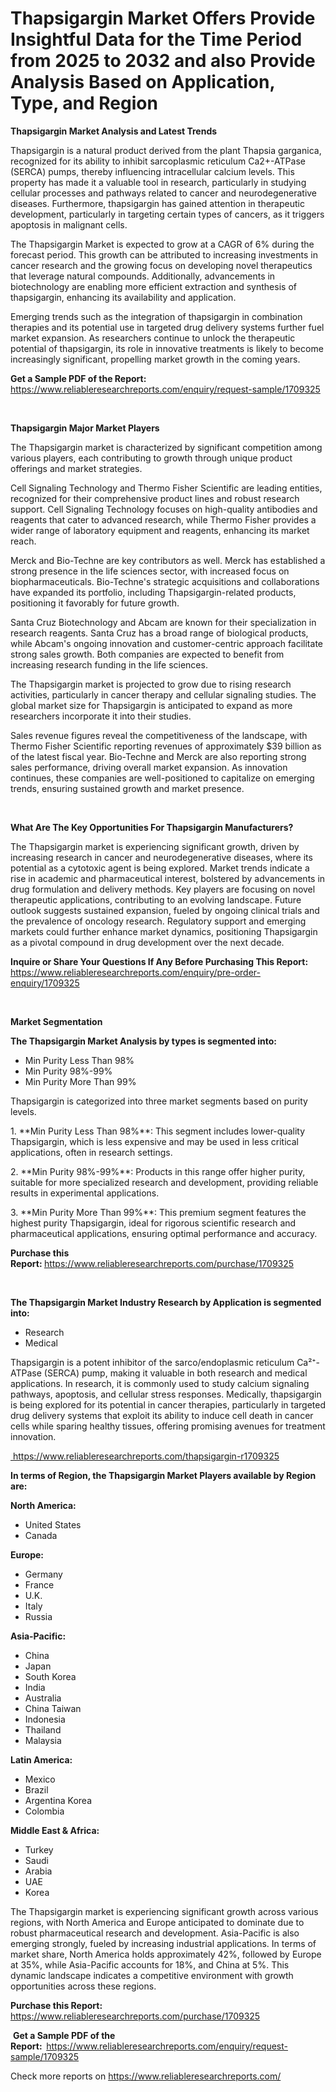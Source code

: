 <p><h1>Thapsigargin Market Offers Provide Insightful Data for the Time Period from 2025 to 2032 and also Provide Analysis Based on Application, Type, and Region</h1></p><p><strong>Thapsigargin Market Analysis and Latest Trends</strong></p>
<p><p>Thapsigargin is a natural product derived from the plant Thapsia garganica, recognized for its ability to inhibit sarcoplasmic reticulum Ca2+-ATPase (SERCA) pumps, thereby influencing intracellular calcium levels. This property has made it a valuable tool in research, particularly in studying cellular processes and pathways related to cancer and neurodegenerative diseases. Furthermore, thapsigargin has gained attention in therapeutic development, particularly in targeting certain types of cancers, as it triggers apoptosis in malignant cells.</p><p>The Thapsigargin Market is expected to grow at a CAGR of 6% during the forecast period. This growth can be attributed to increasing investments in cancer research and the growing focus on developing novel therapeutics that leverage natural compounds. Additionally, advancements in biotechnology are enabling more efficient extraction and synthesis of thapsigargin, enhancing its availability and application. </p><p>Emerging trends such as the integration of thapsigargin in combination therapies and its potential use in targeted drug delivery systems further fuel market expansion. As researchers continue to unlock the therapeutic potential of thapsigargin, its role in innovative treatments is likely to become increasingly significant, propelling market growth in the coming years.</p></p>
<p><strong>Get a Sample PDF of the Report:&nbsp;</strong> <a href="https://www.reliableresearchreports.com/enquiry/request-sample/1709325?utm_campaign=3056&utm_medium=2&utm_source=Github&utm_content=ia&utm_term=27032025&utm_id=thapsigargin">https://www.reliableresearchreports.com/enquiry/request-sample/1709325</a></p>
<p>&nbsp;</p>
<p><strong>Thapsigargin Major Market Players</strong></p>
<p><p>The Thapsigargin market is characterized by significant competition among various players, each contributing to growth through unique product offerings and market strategies.</p><p>Cell Signaling Technology and Thermo Fisher Scientific are leading entities, recognized for their comprehensive product lines and robust research support. Cell Signaling Technology focuses on high-quality antibodies and reagents that cater to advanced research, while Thermo Fisher provides a wider range of laboratory equipment and reagents, enhancing its market reach.</p><p>Merck and Bio-Techne are key contributors as well. Merck has established a strong presence in the life sciences sector, with increased focus on biopharmaceuticals. Bio-Techne's strategic acquisitions and collaborations have expanded its portfolio, including Thapsigargin-related products, positioning it favorably for future growth.</p><p>Santa Cruz Biotechnology and Abcam are known for their specialization in research reagents. Santa Cruz has a broad range of biological products, while Abcam's ongoing innovation and customer-centric approach facilitate strong sales growth. Both companies are expected to benefit from increasing research funding in the life sciences.</p><p>The Thapsigargin market is projected to grow due to rising research activities, particularly in cancer therapy and cellular signaling studies. The global market size for Thapsigargin is anticipated to expand as more researchers incorporate it into their studies.</p><p>Sales revenue figures reveal the competitiveness of the landscape, with Thermo Fisher Scientific reporting revenues of approximately $39 billion as of the latest fiscal year. Bio-Techne and Merck are also reporting strong sales performance, driving overall market expansion. As innovation continues, these companies are well-positioned to capitalize on emerging trends, ensuring sustained growth and market presence.</p></p>
<p>&nbsp;</p>
<p><strong>What Are The Key Opportunities For Thapsigargin Manufacturers?</strong></p>
<p><p>The Thapsigargin market is experiencing significant growth, driven by increasing research in cancer and neurodegenerative diseases, where its potential as a cytotoxic agent is being explored. Market trends indicate a rise in academic and pharmaceutical interest, bolstered by advancements in drug formulation and delivery methods. Key players are focusing on novel therapeutic applications, contributing to an evolving landscape. Future outlook suggests sustained expansion, fueled by ongoing clinical trials and the prevalence of oncology research. Regulatory support and emerging markets could further enhance market dynamics, positioning Thapsigargin as a pivotal compound in drug development over the next decade.</p></p>
<p><strong>Inquire or Share Your Questions If Any Before Purchasing This Report:</strong> <a href="https://www.reliableresearchreports.com/enquiry/pre-order-enquiry/1709325?utm_campaign=3056&utm_medium=2&utm_source=Github&utm_content=ia&utm_term=27032025&utm_id=thapsigargin">https://www.reliableresearchreports.com/enquiry/pre-order-enquiry/1709325</a></p>
<p>&nbsp;</p>
<p><strong>Market Segmentation</strong></p>
<p><strong>The Thapsigargin Market Analysis by types is segmented into:</strong></p>
<p><ul><li>Min Purity Less Than 98%</li><li>Min Purity 98%-99%</li><li>Min Purity More Than 99%</li></ul></p>
<p><p>Thapsigargin is categorized into three market segments based on purity levels. </p><p>1. **Min Purity Less Than 98%**: This segment includes lower-quality Thapsigargin, which is less expensive and may be used in less critical applications, often in research settings.</p><p>2. **Min Purity 98%-99%**: Products in this range offer higher purity, suitable for more specialized research and development, providing reliable results in experimental applications.</p><p>3. **Min Purity More Than 99%**: This premium segment features the highest purity Thapsigargin, ideal for rigorous scientific research and pharmaceutical applications, ensuring optimal performance and accuracy.</p></p>
<p><strong>Purchase this Report:&nbsp;</strong><a href="https://www.reliableresearchreports.com/purchase/1709325?utm_campaign=3056&utm_medium=2&utm_source=Github&utm_content=ia&utm_term=27032025&utm_id=thapsigargin">https://www.reliableresearchreports.com/purchase/1709325</a></p>
<p>&nbsp;</p>
<p><strong>The Thapsigargin Market Industry Research by Application is segmented into:</strong></p>
<p><ul><li>Research</li><li>Medical</li></ul></p>
<p><p>Thapsigargin is a potent inhibitor of the sarco/endoplasmic reticulum Ca²⁺-ATPase (SERCA) pump, making it valuable in both research and medical applications. In research, it is commonly used to study calcium signaling pathways, apoptosis, and cellular stress responses. Medically, thapsigargin is being explored for its potential in cancer therapies, particularly in targeted drug delivery systems that exploit its ability to induce cell death in cancer cells while sparing healthy tissues, offering promising avenues for treatment innovation.</p></p>
<p><a href="https://www.reliableresearchreports.com/thapsigargin-r1709325?utm_campaign=3056&utm_medium=2&utm_source=Github&utm_content=ia&utm_term=27032025&utm_id=thapsigargin">&nbsp;https://www.reliableresearchreports.com/thapsigargin-r1709325</a></p>
<p><strong>In terms of Region, the Thapsigargin Market Players available by Region are:</strong></p>
<p>
    <p> <strong> North America: </strong>
        <ul>
            <li>United States</li>
            <li>Canada</li>
        </ul>
        </p> 
    <p> <strong> Europe: </strong>
        <ul>
            <li>Germany</li>
            <li>France</li>
            <li>U.K.</li>
            <li>Italy</li>
            <li>Russia</li>
        </ul>
        </p> 
    <p> <strong> Asia-Pacific: </strong>
        <ul>
            <li>China</li>
            <li>Japan</li>
            <li>South Korea</li>
            <li>India</li>
            <li>Australia</li>
            <li>China Taiwan</li>
            <li>Indonesia</li>
            <li>Thailand</li>
            <li>Malaysia</li>
        </ul>
        </p> 
    <p> <strong> Latin America: </strong>
        <ul>
            <li>Mexico</li>
            <li>Brazil</li>
            <li>Argentina Korea</li>
            <li>Colombia</li>
        </ul>
        </p> 
    <p> <strong> Middle East & Africa: </strong>
        <ul>
            <li>Turkey</li>
            <li>Saudi</li>
            <li>Arabia</li>
            <li>UAE</li>
            <li>Korea</li>
        </ul>
    </p>
    </p>
<p><p>The Thapsigargin market is experiencing significant growth across various regions, with North America and Europe anticipated to dominate due to robust pharmaceutical research and development. Asia-Pacific is also emerging strongly, fueled by increasing industrial applications. In terms of market share, North America holds approximately 42%, followed by Europe at 35%, while Asia-Pacific accounts for 18%, and China at 5%. This dynamic landscape indicates a competitive environment with growth opportunities across these regions.</p></p>
<p><strong>Purchase this Report: </strong><a href="https://www.reliableresearchreports.com/purchase/1709325?utm_campaign=3056&utm_medium=2&utm_source=Github&utm_content=ia&utm_term=27032025&utm_id=thapsigargin">https://www.reliableresearchreports.com/purchase/1709325</a></p>
<p>&nbsp;<strong>Get a Sample PDF of the Report:&nbsp;&nbsp;</strong><a href="https://www.reliableresearchreports.com/enquiry/request-sample/1709325?utm_campaign=3056&utm_medium=2&utm_source=Github&utm_content=ia&utm_term=27032025&utm_id=thapsigargin">https://www.reliableresearchreports.com/enquiry/request-sample/1709325</a></p>
<p><strong></strong></p>
<p>Check more reports on <a href="https://www.reliableresearchreports.com/?utm_campaign=3056&utm_medium=2&utm_source=Github&utm_content=ia&utm_term=27032025&utm_id=thapsigargin">https://www.reliableresearchreports.com/</a></p>